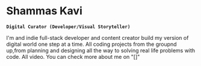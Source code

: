 # Shammas Kavi

**`Digital Curator (Developer/Visual Storyteller)`**

I'm and indie full-stack developer and content creator build my version of digital world one step at a time. All coding projects from the groupnd up,from planning and designing all the way to solving real life problems with code. All video. You can check more about me on "[]"
